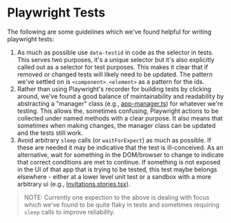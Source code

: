 # Playwright Tests

The following are some guidelines which we've found helpful for writing playwright tests:

1. As much as possible use `data-testid` in code as the selector in tests.
This serves two purposes, it's a unique selector but it's also explicitly called out as a selector for test purposes.
This makes it clear that if removed or changed tests will likely need to be updated.
The pattern we've settled on is `<component>.<element>` as a pattern for the ids.
2. Rather than using Playwright's recorder for building tests by clicking around, we've found a good balance of maintainability and readability by abstracting a "manager" class (e.g., [app-manager.ts](../../../packages/apps/todomvc/src/playwright/app-manager.ts)) for whatever we're testing.
This allows the, sometimes confusing, Playwright actions to be collected under named methods with a clear purpose.
It also means that sometimes when making changes, the manager class can be updated and the tests still work.
3. Avoid arbitrary `sleep` calls (or `waitForExpect`) as much as possible.
If these are needed it may be indicative that the test is ill-conceived.
As an alternative, wait for something in the DOM/browser to change to indicate that correct conditions are met to continue.
If something is not exposed in the UI of that app that is trying to be tested, this test maybe belongs elsewhere - either at a lower level unit test or a sandbox with a more arbitrary ui (e.g., [Invitations.stories.tsx](../../../packages/sdk/react-shell/src/stories/Invitations.stories.tsx)).

> NOTE: Currently one expection to the above is dealing with focus which we've found to be quite flaky in tests and sometimes requiring `sleep` calls to improve reliability.
